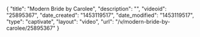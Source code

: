 {
    "title": "Modern Bride by Carolee",
    "description": "",
    "videoid": "25895367",
    "date_created": "1453119517",
    "date_modified": "1453119517",
    "type": "captivate",
    "layout": "video",
    "url": "\/v\/modern-bride-by-carolee\/25895367"
}